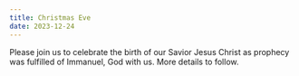 ```yaml
---
title: Christmas Eve
date: 2023-12-24
---
```

Please join us to celebrate the birth of our Savior Jesus Christ as prophecy was fulfilled of Immanuel, God with us. More details to follow.
